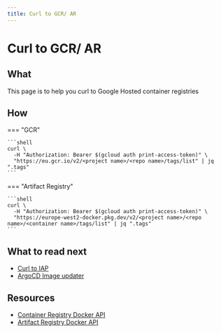 ```yaml
---
title: Curl to GCR/ AR
---
```


# Curl to GCR/ AR

## What

This page is to help you curl to Google Hosted container registries

## How

=== "GCR"

    ```shell
    curl \                                                                                                                                                        
      -H "Authorization: Bearer $(gcloud auth print-access-token)" \
      "https://eu.gcr.io/v2/<project name>/<repo name>/tags/list" | jq ".tags"
    ```

=== "Artifact Registry"

    ```shell
    curl \                                                                                                                                                                                                      
      -H "Authorization: Bearer $(gcloud auth print-access-token)" \
      "https://europe-west2-docker.pkg.dev/v2/<project name>/<repo name>/<container name>/tags/list" | jq ".tags"
    ```


## What to read next

* [Curl to IAP](curl-to-iap.md)
* [ArgoCD Image updater](../../kubernetes/kb/using-argocd-image-updater-with-google-artifact-registry.md)

## Resources

* [Container Registry Docker API](https://cloud.google.com/container-registry/docs/reference/docker-api)
* [Artifact Registry Docker API](https://cloud.google.com/artifact-registry/docs/reference/docker-api)